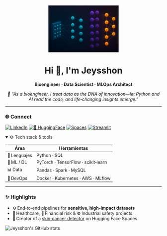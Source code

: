 <!-- ===== LinkedIn‑style banner ===== -->
<p align="center">
  <!-- Sube una versión panorámica (≈1584 × 396 px) llamada CNN_banner.png -->
  <img src="CNN.png" alt="Neural‑network banner" width="45%">
</p>

<h1 align="center">Hi 👋, I'm Jeysshon</h1>
<p align="center"><strong>Bioengineer · Data Scientist · MLOps Architect</strong></p>

<p align="center"><em>🔬 “As a bioengineer, I treat data as the DNA of innovation—let Python and AI read the code, and life‑changing insights emerge.”</em></p>

---

### 🌐 Connect

[![LinkedIn](https://img.shields.io/badge/LINKEDIN-0A66C2?style=for-the-badge&logo=linkedin&logoColor=white)](https://www.linkedin.com/in/jeysshon/)
[![🤗 HuggingFace](https://img.shields.io/badge/-HUGGINGFACE-1A1A1A?style=for-the-badge&logo=huggingface&logoColor=white)](https://huggingface.co/jeysshon)
[![Spaces](https://img.shields.io/badge/-SPACES-FFCC00?style=for-the-badge&logo=python&logoColor=black)](https://huggingface.co/spaces/jeycov/Piel_cancer_prueba)
[![Streamlit](https://img.shields.io/badge/STREAMLIT-FF4B4B?style=for-the-badge&logo=streamlit&logoColor=white)](https://share.streamlit.io/user/jeysshonb)

<details open>
<summary>⚙️ Tech stack &amp; tools</summary>

| Área | Herramientas |
|------|--------------|
| 🐍 Lenguajes | Python&nbsp;· SQL |
| 🤖 ML&nbsp;/&nbsp;DL | PyTorch · TensorFlow · scikit‑learn |
| 📊 Data | Pandas · Spark · MySQL  |
| 🚀 DevOps | Docker · Kubernetes · AWS · MLflow |
</details>

---

### ✨ Highlights

- ⚙️ End‑to‑end pipelines for **sensitive, high‑impact datasets**  
- 🏥 Healthcare, 🏦 Financial risk & ⚙️ Industrial safety projects  
- 🚀 Creator of a [skin‑cancer detector](https://huggingface.co/spaces/jeycov/Piel_cancer_prueba) on Hugging Face Spaces  

<!-- GitHub stats (opcional; borra si no quieres mostrar) -->
![Jeysshon's GitHub stats](https://github-readme-stats.vercel.app/api?username=Jeysshonb&show_icons=true&theme=github_dark&hide_title=true)
